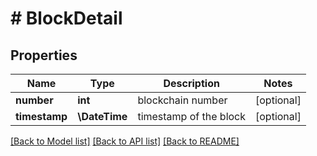 # # BlockDetail

## Properties

Name | Type | Description | Notes
------------ | ------------- | ------------- | -------------
**number** | **int** | blockchain number | [optional]
**timestamp** | **\DateTime** | timestamp of the block | [optional]

[[Back to Model list]](../../README.md#models) [[Back to API list]](../../README.md#endpoints) [[Back to README]](../../README.md)
